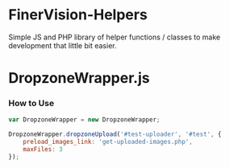 # FinerVision-Helpers
Simple JS and PHP library of helper functions / classes to make development that little bit easier.

# DropzoneWrapper.js

### How to Use

```js
var DropzoneWrapper = new DropzoneWrapper;

DropzoneWrapper.dropzoneUpload('#test-uploader', '#test', {
    preload_images_link: 'get-uploaded-images.php', 
    maxFiles: 3
});
```